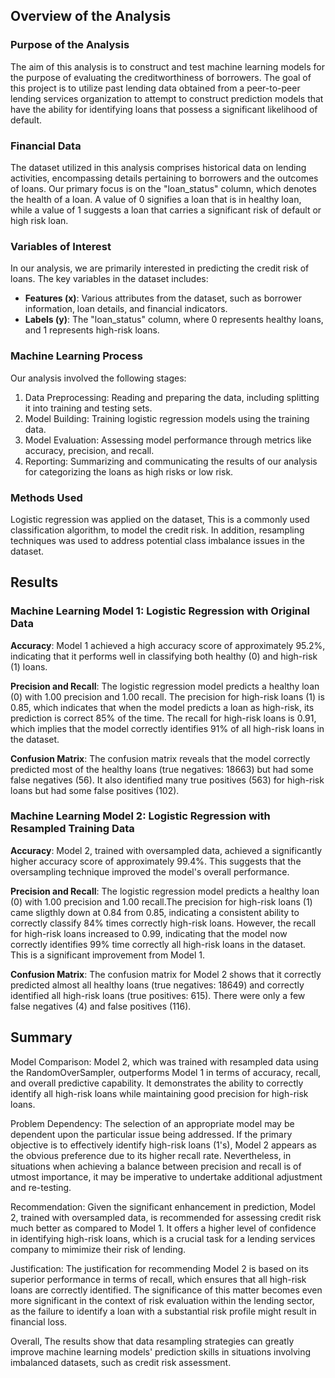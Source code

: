 ## Overview of the Analysis

### Purpose of the Analysis
The aim of this analysis is to construct and test machine learning models for the purpose of evaluating the creditworthiness of borrowers. The goal of this project is to utilize past lending data obtained from a peer-to-peer lending services organization to attempt to construct prediction models that have the ability for identifying loans that possess a significant likelihood of default.

### Financial Data
The dataset utilized in this analysis comprises historical data on lending activities, encompassing details pertaining to borrowers and the outcomes of loans. Our primary focus is on the "loan_status" column, which denotes the health of a loan. A value of 0 signifies a loan that is in healthy loan, while a value of 1 suggests a loan that carries a significant risk of default or high risk loan.

### Variables of Interest
In our analysis, we are primarily interested in predicting the credit risk of loans. The key variables in the dataset includes:
- **Features (x)**: Various attributes from the dataset, such as borrower information, loan details, and financial indicators.
- **Labels (y)**: The "loan_status" column, where 0 represents healthy loans, and 1 represents high-risk loans.

### Machine Learning Process
Our analysis involved the following stages:
1. Data Preprocessing: Reading and preparing the data, including splitting it into training and testing sets.
2. Model Building: Training logistic regression models using the training data.
3. Model Evaluation: Assessing model performance through metrics like accuracy, precision, and recall.
4. Reporting: Summarizing and communicating the results of our analysis for categorizing the loans as high risks or low risk.

### Methods Used
Logistic regression was applied on the dataset, This is a commonly used classification algorithm, to model the credit risk. In addition, resampling techniques was used to address potential class imbalance issues in the dataset.

## Results

### Machine Learning Model 1: Logistic Regression with Original Data
**Accuracy**: Model 1 achieved a high accuracy score of approximately 95.2%, indicating that it performs well in classifying both healthy (0) and high-risk (1) loans.

**Precision and Recall**: The logistic regression model predicts a healthy loan (0) with 1.00 precision and 1.00 recall. The precision for high-risk loans (1) is 0.85, which indicates that when the model predicts a loan as high-risk, its prediction is correct 85% of the time. The recall for high-risk loans is 0.91, which implies that the model correctly identifies 91% of all high-risk loans in the dataset.

**Confusion Matrix**: The confusion matrix reveals that the model correctly predicted most of the healthy loans (true negatives: 18663) but had some false negatives (56). It also identified many true positives (563) for high-risk loans but had some false positives (102).

### Machine Learning Model 2: Logistic Regression with Resampled Training Data
**Accuracy**: Model 2, trained with oversampled data, achieved a significantly higher accuracy score of approximately 99.4%. This suggests that the oversampling technique improved the model's overall performance.

**Precision and Recall**: The logistic regression model predicts a healthy loan (0) with 1.00 precision and 1.00 recall.The precision for high-risk loans (1) came sligthly down at 0.84 from 0.85, indicating a consistent ability to correctly classify 84% times correctly high-risk loans. However, the recall for high-risk loans increased to 0.99, indicating that the model now correctly identifies 99% time correctly all high-risk loans in the dataset. This is a significant improvement from Model 1.

**Confusion Matrix**: The confusion matrix for Model 2 shows that it correctly predicted almost all healthy loans (true negatives: 18649) and correctly identified all high-risk loans (true positives: 615). There were only a few false negatives (4) and false positives (116).

## Summary

Model Comparison: Model 2, which was trained with resampled data using the RandomOverSampler, outperforms Model 1 in terms of accuracy, recall, and overall predictive capability. It demonstrates the ability to correctly identify all high-risk loans while maintaining good precision for high-risk loans.

Problem Dependency: The selection of an appropriate model may be dependent upon the particular issue being addressed. If the primary objective is to effectively identify high-risk loans (1's), Model 2 appears as the obvious preference due to its higher recall rate. Nevertheless, in situations when achieving a balance between precision and recall is of utmost importance, it may be imperative to undertake additional adjustment and re-testing.

Recommendation: Given the significant enhancement in prediction, Model 2, trained with oversampled data, is recommended for assessing credit risk much better as compared to Model 1. It offers a higher level of confidence in identifying high-risk loans, which is a crucial task for a lending services company to mimimize their risk of lending.

Justification: The justification for recommending Model 2 is based on its superior performance in terms of recall, which ensures that all high-risk loans are correctly identified. The significance of this matter becomes even more significant in the context of risk evaluation within the lending sector, as the failure to identify a loan with a substantial risk profile might result in financial loss.

Overall, The results show that data resampling strategies can greatly improve machine learning models' prediction skills in situations involving imbalanced datasets, such as credit risk assessment.

